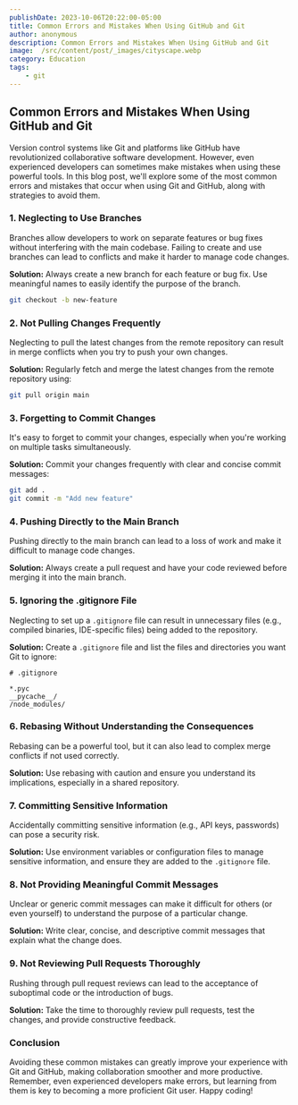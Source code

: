 ```yaml
---
publishDate: 2023-10-06T20:22:00-05:00
title: Common Errors and Mistakes When Using GitHub and Git
author: anonymous
description: Common Errors and Mistakes When Using GitHub and Git
image:  /src/content/post/_images/cityscape.webp
category: Education
tags:
    - git
---
```


## Common Errors and Mistakes When Using GitHub and Git

Version control systems like Git and platforms like GitHub have revolutionized collaborative software development. However, even experienced developers can sometimes make mistakes when using these powerful tools. In this blog post, we'll explore some of the most common errors and mistakes that occur when using Git and GitHub, along with strategies to avoid them.

### 1. **Neglecting to Use Branches**

Branches allow developers to work on separate features or bug fixes without interfering with the main codebase. Failing to create and use branches can lead to conflicts and make it harder to manage code changes.

**Solution:** Always create a new branch for each feature or bug fix. Use meaningful names to easily identify the purpose of the branch.

```bash
git checkout -b new-feature
```

### 2. **Not Pulling Changes Frequently**

Neglecting to pull the latest changes from the remote repository can result in merge conflicts when you try to push your own changes.

**Solution:** Regularly fetch and merge the latest changes from the remote repository using:

```bash
git pull origin main
```

### 3. **Forgetting to Commit Changes**

It's easy to forget to commit your changes, especially when you're working on multiple tasks simultaneously.

**Solution:** Commit your changes frequently with clear and concise commit messages:

```bash
git add .
git commit -m "Add new feature"
```

### 4. **Pushing Directly to the Main Branch**

Pushing directly to the main branch can lead to a loss of work and make it difficult to manage code changes.

**Solution:** Always create a pull request and have your code reviewed before merging it into the main branch.

### 5. **Ignoring the .gitignore File**

Neglecting to set up a `.gitignore` file can result in unnecessary files (e.g., compiled binaries, IDE-specific files) being added to the repository.

**Solution:** Create a `.gitignore` file and list the files and directories you want Git to ignore:

```
# .gitignore

*.pyc
__pycache__/
/node_modules/
```

### 6. **Rebasing Without Understanding the Consequences**

Rebasing can be a powerful tool, but it can also lead to complex merge conflicts if not used correctly.

**Solution:** Use rebasing with caution and ensure you understand its implications, especially in a shared repository.

### 7. **Committing Sensitive Information**

Accidentally committing sensitive information (e.g., API keys, passwords) can pose a security risk.

**Solution:** Use environment variables or configuration files to manage sensitive information, and ensure they are added to the `.gitignore` file.

### 8. **Not Providing Meaningful Commit Messages**

Unclear or generic commit messages can make it difficult for others (or even yourself) to understand the purpose of a particular change.

**Solution:** Write clear, concise, and descriptive commit messages that explain what the change does.

### 9. **Not Reviewing Pull Requests Thoroughly**

Rushing through pull request reviews can lead to the acceptance of suboptimal code or the introduction of bugs.

**Solution:** Take the time to thoroughly review pull requests, test the changes, and provide constructive feedback.

### Conclusion

Avoiding these common mistakes can greatly improve your experience with Git and GitHub, making collaboration smoother and more productive. Remember, even experienced developers make errors, but learning from them is key to becoming a more proficient Git user. Happy coding!